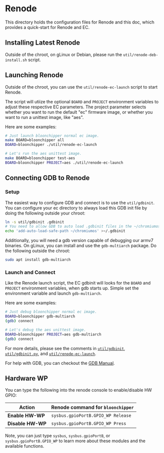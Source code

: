 # Renode

This directory holds the configuration files for Renode and this doc, which
provides a quick-start for Renode and EC.

## Installing Latest Renode

Outside of the chroot, on gLinux or Debian, please run the
`util/renode-deb-install.sh` script.

## Launching Renode

Outside of the chroot, you can use the `util/renode-ec-launch` script to start
Renode.

The script will utiize the optional `BOARD` and `PROJECT` environment variables
to adjust these respective EC parameters. The project parameter selects whether
you want to run the default "ec" firmware image, or whether you want to run a
unittest image, like "aes".

Here are some examples:

```bash
# Just launch bloonchipper normal ec image.
make BOARD=bloonchipper all
BOARD=bloonchipper ./util/renode-ec-launch
```

```bash
# Let's run the aes unittest image.
make BOARD=bloonchipper test-aes
BOARD=bloonchipper PROJECT=aes ./util/renode-ec-launch
```

## Connecting GDB to Renode

### Setup

The easiest way to configure GDB and connect is to use the `util/gdbinit`. You
can configure your ec directory to always load this GDB init file by doing the
following outside your chroot:

```bash
ln -s util/gdbinit .gdbinit
# You need to allow GDB to auto load .gdbinit files in the ~/chromiumos dir.
echo 'add-auto-load-safe-path ~/chromiumos' >~/.gdbinit
```

Additionally, you will need a gdb version capable of debugging our armv7
binaries. On gLinux, you can install and use the `gdb-multiarch` package. Do the
following outside the chroot:

```bash
sudo apt install gdb-multiarch
```

### Launch and Connect

Like the Renode launch script, the EC gdbinit will looks for the `BOARD` and
`PROJECT` environment variables, when gdb starts up. Simple set the environment
variable and launch `gdb-multiarch`.

Here are some examples:

```bash
# Just debug bloonchipper normal ec image.
BOARD=bloonchipper gdb-multiarch
(gdb) connect
```

```bash
# Let's debug the aes unittest image.
BOARD=bloonchipper PROJECT=aes gdb-multiarch
(gdb) connect
```

For more details, please see the comments in [`util/gdbinit`](../gdbinit),
[`util/gdbinit.py`](../gdbinit.py), and
[`util/renode-ec-launch`](../renode_ec_launch.py).

For help with GDB, you can checkout the
[GDB Manual](https://sourceware.org/gdb/current/onlinedocs/gdb.html/).

## Hardware WP

You can type the following into the renode console to enable/disable HW GPIO:

Action            | Renode command for `bloonchipper`
----------------- | ----------------------------------
**Enable HW-WP**  | `sysbus.gpioPortB.GPIO_WP Release`
**Disable HW-WP** | `sysbus.gpioPortB.GPIO_WP Press`

Note, you can just type `sysbus`, `sysbus.gpioPortB`, or
`sysbus.gpioPortB.GPIO_WP` to learn more about these modules and the available
functions.
